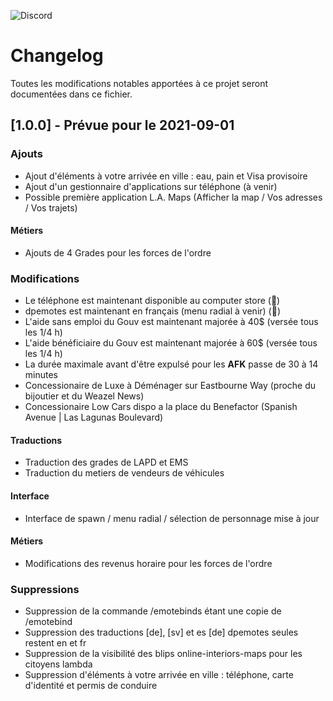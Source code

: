 ![Discord](https://img.shields.io/discord/851354005585264640?color=%235865F2&label=Discord&logo=discord&style=for-the-badge)

# Changelog

Toutes les modifications notables apportées à ce projet seront documentées dans ce fichier.

<!-- ## [Inédit]

### Ajouts

- Ajout ...

### Corrections

- Correction ...

### Modifications

- Modification ...

### Suppressions

- Suppression ... -->

## [1.0.0] - Prévue pour le 2021-09-01

### Ajouts

- Ajout d'éléments à votre arrivée en ville : eau, pain et Visa provisoire
- Ajout d'un gestionnaire d'applications sur téléphone (à venir)
- Possible première application L.A. Maps (Afficher la map / Vos adresses / Vos trajets)

#### Métiers
- Ajouts de 4 Grades pour les forces de l'ordre

<!-- ### Corrections

- Correction ... -->

### Modifications

- Le téléphone est maintenant disponible au computer store (🔧)
- dpemotes est maintenant en français (menu radial à venir) (💃)
- L'aide sans emploi du Gouv est maintenant majorée à 40$ (versée tous les 1/4 h)
- L'aide bénéficiaire du Gouv est maintenant majorée à 60$ (versée tous les 1/4 h)
- La durée maximale avant d'être expulsé pour les **AFK** passe de 30 à 14 minutes
- Concessionaire de Luxe à Déménager sur Eastbourne Way (proche du bijoutier et du Weazel News)
- Concessionaire Low Cars dispo a la place du Benefactor (Spanish Avenue | Las Lagunas Boulevard)

#### Traductions
- Traduction des grades de LAPD et EMS
- Traduction du metiers de vendeurs de véhicules

#### Interface
- Interface de spawn / menu radial / sélection de personnage mise à jour 

#### Métiers
- Modifications des revenus horaire pour les forces de l'ordre
<!-- - Modification ... -->

### Suppressions

- Suppression de la commande /emotebinds étant une copie de /emotebind 
- Suppression des traductions [de], [sv] et es [de] dpemotes seules restent en et fr
- Suppression de la visibilité des blips online-interiors-maps pour les citoyens lambda
- Suppression d'éléments à votre arrivée en ville : téléphone, carte d'identité et permis de conduire
<!-- - Suppression  -->

<!-- ## Propositions

### Bryan L

- Proposition ... -->

<!-- ### Bryan M

- Proposition ... -->
